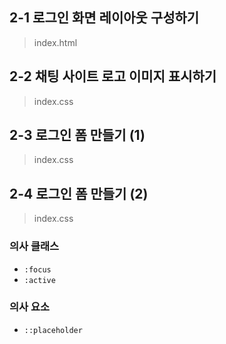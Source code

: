## 2-1 로그인 화면 레이아웃 구성하기

> index.html

## 2-2 채팅 사이트 로고 이미지 표시하기

> index.css

## 2-3 로그인 폼 만들기 (1)

> index.css

## 2-4 로그인 폼 만들기 (2)

> index.css

### 의사 클래스

- `:focus`
- `:active`

### 의사 요소

- `::placeholder`

